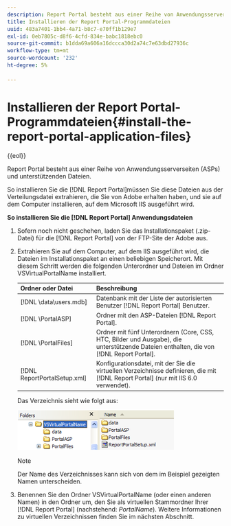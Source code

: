 ```yaml
---
description: Report Portal besteht aus einer Reihe von Anwendungsserverseiten (ASPs) und unterstützenden Dateien.
title: Installieren der Report Portal-Programmdateien
uuid: 483a7401-1bb4-4a71-b8c7-e70ff1b129e7
exl-id: 0eb7805c-d8f6-4cfd-834e-babc1818ebc0
source-git-commit: b1dda69a606a16dccca30d2a74c7e63dbd27936c
workflow-type: tm+mt
source-wordcount: '232'
ht-degree: 5%

---
```


# Installieren der Report Portal-Programmdateien{#install-the-report-portal-application-files}

{{eol}}

Report Portal besteht aus einer Reihe von Anwendungsserverseiten (ASPs) und unterstützenden Dateien.

So installieren Sie die [!DNL Report Portal]müssen Sie diese Dateien aus der Verteilungsdatei extrahieren, die Sie von Adobe erhalten haben, und sie auf dem Computer installieren, auf dem Microsoft IIS ausgeführt wird.

**So installieren Sie die [!DNL Report Portal] Anwendungsdateien**

1. Sofern noch nicht geschehen, laden Sie das Installationspaket (.zip-Datei) für die [!DNL Report Portal] von der FTP-Site der Adobe aus.
1. Extrahieren Sie auf dem Computer, auf dem IIS ausgeführt wird, die Dateien im Installationspaket an einen beliebigen Speicherort. Mit diesem Schritt werden die folgenden Unterordner und Dateien im Ordner VSVirtualPortalName installiert.

   | Ordner oder Datei | Beschreibung |
   |---|---|
   | [!DNL \data\users.mdb] | Datenbank mit der Liste der autorisierten Benutzer [!DNL Report Portal] Benutzer. |
   | [!DNL \PortalASP\] | Ordner mit den ASP-Dateien [!DNL Report Portal]. |
   | [!DNL \PortalFiles\] | Ordner mit fünf Unterordnern (Core, CSS, HTC, Bilder und Ausgabe), die unterstützende Dateien enthalten, die von [!DNL Report Portal]. |
   | [!DNL ReportPortalSetup.xml] | Konfigurationsdatei, mit der Sie die virtuellen Verzeichnisse definieren, die mit [!DNL Report Portal] (nur mit IIS 6.0 verwendet). |

   Das Verzeichnis sieht wie folgt aus:

   ![](assets/rptPort_scrn_installDir.png)

   >[!NOTE]
   >
   >Der Name des Verzeichnisses kann sich von dem im Beispiel gezeigten Namen unterscheiden.

1. Benennen Sie den Ordner VSVirtualPortalName (oder einen anderen Namen) in den Ordner um, den Sie als virtuellen Stammordner Ihrer [!DNL Report Portal] (nachstehend: *PortalName*). Weitere Informationen zu virtuellen Verzeichnissen finden Sie im nächsten Abschnitt.
